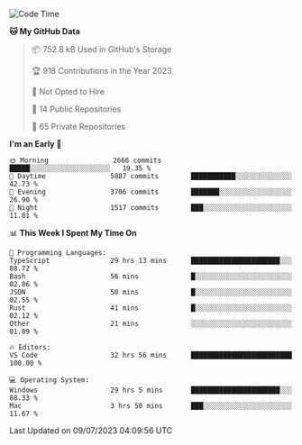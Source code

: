 <!--START_SECTION:waka-->
![Code Time](http://img.shields.io/badge/Code%20Time-4%2C334%20hrs%2019%20mins-blue)

**🐱 My GitHub Data** 

> 📦 752.8 kB Used in GitHub's Storage 
 > 
> 🏆 918 Contributions in the Year 2023
 > 
> 🚫 Not Opted to Hire
 > 
> 📜 14 Public Repositories 
 > 
> 🔑 65 Private Repositories 
 > 
**I'm an Early 🐤** 

```text
🌞 Morning                2666 commits        █████░░░░░░░░░░░░░░░░░░░░   19.35 % 
🌆 Daytime                5887 commits        ███████████░░░░░░░░░░░░░░   42.73 % 
🌃 Evening                3706 commits        ███████░░░░░░░░░░░░░░░░░░   26.90 % 
🌙 Night                  1517 commits        ███░░░░░░░░░░░░░░░░░░░░░░   11.01 % 
```


📊 **This Week I Spent My Time On** 

```text
💬 Programming Languages: 
TypeScript               29 hrs 13 mins      ██████████████████████░░░   88.72 % 
Bash                     56 mins             █░░░░░░░░░░░░░░░░░░░░░░░░   02.86 % 
JSON                     50 mins             █░░░░░░░░░░░░░░░░░░░░░░░░   02.55 % 
Rust                     41 mins             █░░░░░░░░░░░░░░░░░░░░░░░░   02.12 % 
Other                    21 mins             ░░░░░░░░░░░░░░░░░░░░░░░░░   01.09 % 

🔥 Editors: 
VS Code                  32 hrs 56 mins      █████████████████████████   100.00 % 

💻 Operating System: 
Windows                  29 hrs 5 mins       ██████████████████████░░░   88.33 % 
Mac                      3 hrs 50 mins       ███░░░░░░░░░░░░░░░░░░░░░░   11.67 % 
```


 Last Updated on 09/07/2023 04:09:56 UTC
<!--END_SECTION:waka-->

